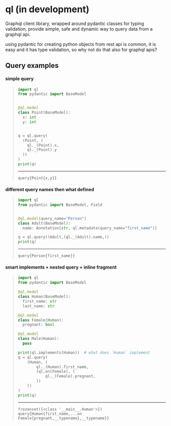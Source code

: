 # ql (in development)
Graphql client library, wrapped around pydantic classes for typing validation,
provide simple, safe and dynamic way to query data from a graphql api.


using pydantic for creating python objects from rest api is common, it is easy and 
it has type validation, so why not do that also for graphql apis?



## Query examples
#### simple query
> ```py
> import ql
> from pydantic import BaseModel
> 
> 
> @ql.model
> class Point(BaseModel):
>   x: int
>   y: int
> 
> 
> q = ql.query(
>   (Point, (
>     ql._(Point).x,
>     ql._(Point).y
>   ))
> )
> print(q)
> ```
> ---
> ```
> query{Point{x,y}}
> ```

#### different query names then what defined
> ```py
> import ql
> from pydantic import BaseModel, Field
> 
> 
> @ql.model(query_name="Person")
> class Adult(BaseModel):
>   name: Annotation[str, ql.metadata(query_name="first_name")]
>
> q = ql.query((Adult,(ql._(Adult).name,))
> print(q)
> ```
> ---
> ```
> query{Person{first_name}}
> ```

#### smart implements + nested query + inline fragment
> ```py
> import ql
> from pydantic import BaseModel
>
> @ql.model
> class Human(BaseModel):
>   first_name: str
>   last_name: str
>
> @ql.model
> class Female(Human):
>   pregnant: bool
>
> @ql.model
> class Male(Human):
>   pass
>
> print(ql.implements(Human))  # what does `Human` implement
> q = ql.query(
>     (Human, (
>         ql._(Human).first_name,
>         (ql.on(Female), (
>             ql._(Female).pregnant,
>         ))
>     ))
> )
> print(q)
> ```
> ---
> ```
> frozenset({<class '__main__.Human'>})
> query{Human{first_name,...on Female{pregnant,__typename},__typename}}
> ```
